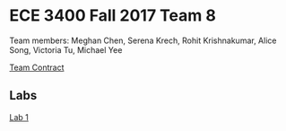 # ECE 3400 Fall 2017 Team 8
Team members: Meghan Chen, Serena Krech, Rohit Krishnakumar, Alice Song, Victoria Tu, Michael Yee

[Team Contract](https://docs.google.com/a/cornell.edu/document/d/1CoW08NZTIM5XFL9buUvyedzuWjra59PjsZewyJCq0u4/edit?usp=sharing)

## Labs
[Lab 1](../master/lab1.md)
